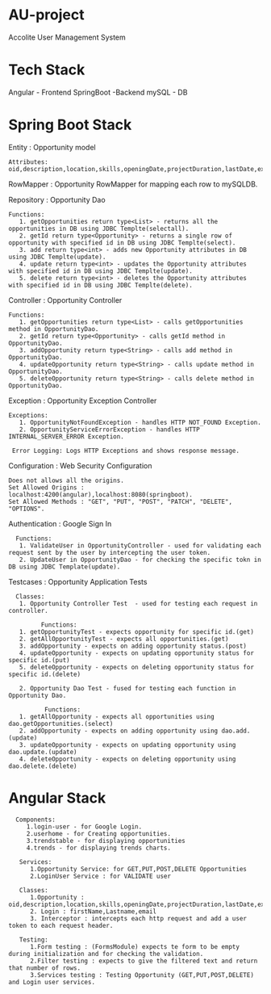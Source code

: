# AU-project
Accolite User Management System

# Tech Stack
Angular - Frontend
SpringBoot -Backend
mySQL - DB

#  Spring Boot Stack
Entity : Opportunity model

    Attributes: oid,description,location,skills,openingDate,projectDuration,lastDate,experience,managerName,managerEmail

RowMapper : Opportunity RowMapper for mapping each row to mySQLDB.

Repository : Opportunity Dao

    Functions: 
       1. getOpportunities return type<List> - returns all the opportunities in DB using JDBC Templte(selectall).
       2. getId return type<Opportunity> - returns a single row of opportunity with specified id in DB using JDBC Templte(select).
       3. add return type<int> - adds new Opportunity attributes in DB using JDBC Templte(update).
       4. update return type<int> - updates the Opportunity attributes with specified id in DB using JDBC Templte(update).
       5. delete return type<int> - deletes the Opportunity attributes with specified id in DB using JDBC Templte(delete).
       
Controller : Opportunity Controller
 
    Functions: 
       1. getOpportunities return type<List> - calls getOpportunities method in OpportunityDao.
       2. getId return type<Opportunity> - calls getId method in OpportunityDao.
       3. addOpportunity return type<String> - calls add method in OpportunityDao.
       4. updateOpportunity return type<String> - calls update method in OpportunityDao.
       5. deleteOpportunity return type<String> - calls delete method in OpportunityDao.
       
 Exception : Opportunity Exception Controller
 
    Exceptions: 
       1. OpportunityNotFoundException - handles HTTP NOT_FOUND Exception.
       2. OpportunityServiceErrorException - handles HTTP INTERNAL_SERVER_ERROR Exception.
       
     Error Logging: Logs HTTP Exceptions and shows response message. 
     
 Configuration : Web Security Configuration
 
    Does not allows all the origins.
    Set Allowed Origins : localhost:4200(angular),localhost:8080(springboot).
    Set Allowed Methods : "GET", "PUT", "POST", "PATCH", "DELETE", "OPTIONS".
    
 Authentication : Google Sign In
 
      Functions: 
       1. ValidateUser in OpportunityController - used for validating each request sent by the user by intercepting the user token.
       2. UpdateUser in OpportunityDao - for checking the specific tokn in DB using JDBC Template(update).
       
  Testcases : Opportunity Application Tests
 
      Classes: 
       1. Opportunity Controller Test  - used for testing each request in controller.
             
             Functions: 
       1. getOpportunityTest - expects opportunity for specific id.(get)
       2. getAllOpportunityTest - expects all opportunities.(get)
       3. addOpportunity - expects on adding opportunity status.(post)
       4. updateOpportunity - expects on updating opportunity status for specific id.(put)
       5. deleteOpportunity - expects on deleting opportunity status for specific id.(delete)
       
       2. Opportunity Dao Test - fused for testing each function in Opportunity Dao.
      
              Functions: 
       1. getAllOpportunity - expects all opportunities using dao.getOpportunities.(select)
       2. addOpportunity - expects on adding opportunity using dao.add.(update)
       3. updateOpportunity - expects on updating opportunity using dao.update.(update)
       4. deleteOpportunity - expects on deleting opportunity using dao.delete.(delete) 
  
  
  #  Angular Stack
  
      Components:
         1.login-user - for Google Login.
         2.userhome - for Creating opportunities.
         3.trendstable - for displaying opportunities
         4.trends - for displaying trends charts.
        
       Services:
          1.Opportunity Service: for GET,PUT,POST,DELETE Opportunities
          2.LoginUser Service : for VALIDATE user
          
       Classes:
          1.Opportunity : oid,description,location,skills,openingDate,projectDuration,lastDate,experience,managerName,managerEmail
          2. Login : firstName,Lastname,email
          3. Interceptor : intercepts each http request and add a user token to each request header. 

       Testing:
          1.Form testing : (FormsModule) expects te form to be empty during initialization and for checking the validation.
          2.Filter testing : expects to give the filtered text and return that number of rows.
          3.Services testing : Testing Opportunity (GET,PUT,POST,DELETE) and Login user services.


